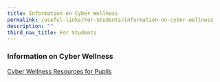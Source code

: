 ```yaml
---
title: Information on Cyber Wellness
permalink: /useful-links/For-Students/information-on-cyber-wellness
description: ""
third_nav_title: For Students
---
```

### Information on Cyber Wellness

[Cyber Wellness Resources for Pupils](https://ictconnection.moe.edu.sg/cyber-wellness/for-students/resources)